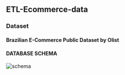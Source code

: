 ## ETL-Ecommerce-data
### Dataset

#### Brazilian E-Commerce Public Dataset by Olist
#### DATABASE SCHEMA

![schema](https://github.com/user-attachments/assets/83204012-8601-42fd-8583-2cc8a1fe41c8)
